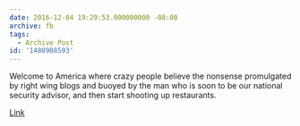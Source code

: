 ```yaml
---
date: 2016-12-04 19:29:53.000000000 -08:00
archive: fb
tags: 
  - Archive Post
id: '1480908593'
---
```


Welcome to America where crazy people believe the nonsense promulgated by right wing blogs and buoyed by the man who is soon to be our national security advisor, and then start shooting up restaurants. 

[Link](https://www.washingtonpost.com/news/local/wp/2016/12/04/d-c-police-respond-to-report-of-a-man-with-a-gun-at-comet-ping-pong-restaurant/)
